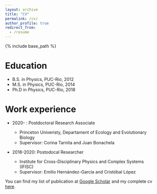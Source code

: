 ```yaml
---
layout: archive
title: "CV"
permalink: /cv/
author_profile: true
redirect_from:
  - /resume
---
```


{% include base_path %}

Education
======
* B.S. in Physics, PUC-Rio, 2012
* M.S. in Physics, PUC-Rio, 2014
* Ph.D in Physics, PUC-Rio, 2018

Work experience
======
* 2020- : Postdoctoral Research Associate
  * Princeton Univeristy, Departament of Ecology and Evolutionary Biology
  * Supervisor: Corina Tarnita and Juan Bonachela

* 2018-2020: Postodocal Researcher
  * Institute for Cross-Disciplinary Physics and Complex Systems (IFISC)
  * Supervisor: Emilio Hernández-García and Cristóbal López

You can find my list of publication at <a href="https://scholar.google.com.br/citations?user=mMCHQ9oAAAAJ&hl=en-us">Google Scholar</a> and my complete cv <a href="https://ehcolombo.github.io/files/cv.pdf" target="_blank">here</a>.
